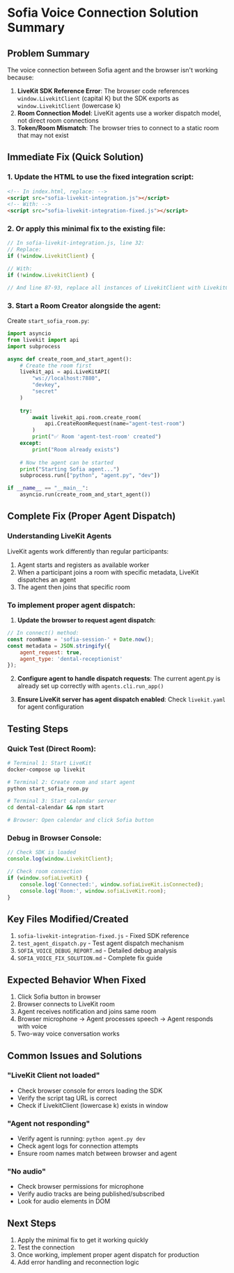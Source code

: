 # Sofia Voice Connection Solution Summary

## Problem Summary

The voice connection between Sofia agent and the browser isn't working because:

1. **LiveKit SDK Reference Error**: The browser code references `window.LivekitClient` (capital K) but the SDK exports as `window.LivekitClient` (lowercase k)
2. **Room Connection Model**: LiveKit agents use a worker dispatch model, not direct room connections
3. **Token/Room Mismatch**: The browser tries to connect to a static room that may not exist

## Immediate Fix (Quick Solution)

### 1. Update the HTML to use the fixed integration script:

```html
<!-- In index.html, replace: -->
<script src="sofia-livekit-integration.js"></script>
<!-- With: -->
<script src="sofia-livekit-integration-fixed.js"></script>
```

### 2. Or apply this minimal fix to the existing file:

```javascript
// In sofia-livekit-integration.js, line 32:
// Replace:
if (!window.LivekitClient) {

// With:
if (!window.LivekitClient) {

// And line 87-93, replace all instances of LivekitClient with LivekitClient
```

### 3. Start a Room Creator alongside the agent:

Create `start_sofia_room.py`:
```python
import asyncio
from livekit import api
import subprocess

async def create_room_and_start_agent():
    # Create the room first
    livekit_api = api.LiveKitAPI(
        "ws://localhost:7880",
        "devkey",
        "secret"
    )
    
    try:
        await livekit_api.room.create_room(
            api.CreateRoomRequest(name="agent-test-room")
        )
        print("✅ Room 'agent-test-room' created")
    except:
        print("Room already exists")
    
    # Now the agent can be started
    print("Starting Sofia agent...")
    subprocess.run(["python", "agent.py", "dev"])

if __name__ == "__main__":
    asyncio.run(create_room_and_start_agent())
```

## Complete Fix (Proper Agent Dispatch)

### Understanding LiveKit Agents

LiveKit agents work differently than regular participants:
1. Agent starts and registers as available worker
2. When a participant joins a room with specific metadata, LiveKit dispatches an agent
3. The agent then joins that specific room

### To implement proper agent dispatch:

1. **Update the browser to request agent dispatch**:
```javascript
// In connect() method:
const roomName = 'sofia-session-' + Date.now();
const metadata = JSON.stringify({
    agent_request: true,
    agent_type: 'dental-receptionist'
});
```

2. **Configure agent to handle dispatch requests**:
The current agent.py is already set up correctly with `agents.cli.run_app()`

3. **Ensure LiveKit server has agent dispatch enabled**:
Check `livekit.yaml` for agent configuration

## Testing Steps

### Quick Test (Direct Room):
```bash
# Terminal 1: Start LiveKit
docker-compose up livekit

# Terminal 2: Create room and start agent
python start_sofia_room.py

# Terminal 3: Start calendar server
cd dental-calendar && npm start

# Browser: Open calendar and click Sofia button
```

### Debug in Browser Console:
```javascript
// Check SDK is loaded
console.log(window.LivekitClient);

// Check room connection
if (window.sofiaLiveKit) {
    console.log('Connected:', window.sofiaLiveKit.isConnected);
    console.log('Room:', window.sofiaLiveKit.room);
}
```

## Key Files Modified/Created

1. `sofia-livekit-integration-fixed.js` - Fixed SDK reference
2. `test_agent_dispatch.py` - Test agent dispatch mechanism
3. `SOFIA_VOICE_DEBUG_REPORT.md` - Detailed debug analysis
4. `SOFIA_VOICE_FIX_SOLUTION.md` - Complete fix guide

## Expected Behavior When Fixed

1. Click Sofia button in browser
2. Browser connects to LiveKit room
3. Agent receives notification and joins same room
4. Browser microphone → Agent processes speech → Agent responds with voice
5. Two-way voice conversation works

## Common Issues and Solutions

### "LiveKit Client not loaded"
- Check browser console for errors loading the SDK
- Verify the script tag URL is correct
- Check if LivekitClient (lowercase k) exists in window

### "Agent not responding"
- Verify agent is running: `python agent.py dev`
- Check agent logs for connection attempts
- Ensure room names match between browser and agent

### "No audio"
- Check browser permissions for microphone
- Verify audio tracks are being published/subscribed
- Look for audio elements in DOM

## Next Steps

1. Apply the minimal fix to get it working quickly
2. Test the connection
3. Once working, implement proper agent dispatch for production
4. Add error handling and reconnection logic